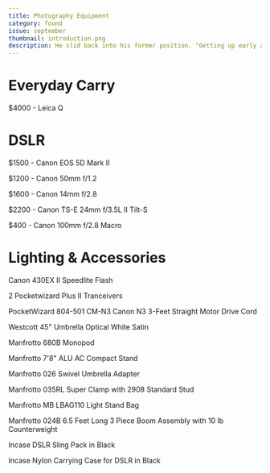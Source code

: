 ```yaml
---
title: Photography Equipment
category: found
issue: september
thumbnail: introduction.png
description: He slid back into his former position. "Getting up early all the time", he thought, "it makes you stupid. You've got to get enough sleep. Other travelling salesmen live a life of luxury. For instance, whenever I go back to the guest house during the morning to copy out the contract, these gentlemen are always still sitting there eating their breakfasts.
---
```


# Everyday Carry
$4000 - Leica Q

# DSLR
$1500 - Canon EOS 5D Mark II

$1200 - Canon 50mm f/1.2

$1600 - Canon 14mm f/2.8

$2200 - Canon TS-E 24mm f/3.5L II Tilt-S

$400 - Canon 100mm f/2.8 Macro

# Lighting & Accessories
Canon 430EX II Speedlite Flash

2 Pocketwizard Plus II Tranceivers

PocketWizard 804-501 CM-N3 Canon N3 3-Feet Straight Motor Drive Cord

Westcott 45" Umbrella Optical White Satin

Manfrotto 680B Monopod

Manfrotto 7'8" ALU AC Compact Stand

Manfrotto 026 Swivel Umbrella Adapter

Manfrotto 035RL Super Clamp with 2908 Standard Stud

Manfrotto MB LBAG110 Light Stand Bag

Manfrotto 024B 6.5 Feet Long 3 Piece Boom Assembly with 10 lb Counterweight

Incase DSLR Sling Pack in Black

Incase Nylon Carrying Case for DSLR in Black